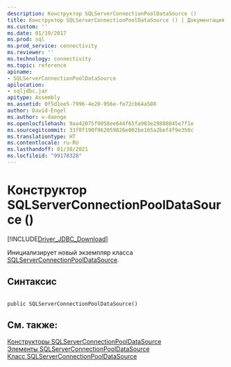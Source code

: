 ```yaml
---
description: Конструктор SQLServerConnectionPoolDataSource ()
title: Конструктор SQLServerConnectionPoolDataSource () | Документация Майкрософт
ms.custom: ''
ms.date: 01/19/2017
ms.prod: sql
ms.prod_service: connectivity
ms.reviewer: ''
ms.technology: connectivity
ms.topic: reference
apiname:
- SQLServerConnectionPoolDataSource
apilocation:
- sqljdbc.jar
apitype: Assembly
ms.assetid: 0f5d1ee5-7996-4e20-956e-fe72cb64a588
author: David-Engel
ms.author: v-daenge
ms.openlocfilehash: 9aa42075f9058ee644f65fa903e29808045e7f1e
ms.sourcegitcommit: 33f0f190f962059826e002be165a2bef4f9e350c
ms.translationtype: HT
ms.contentlocale: ru-RU
ms.lasthandoff: 01/30/2021
ms.locfileid: "99178328"
---
```

# <a name="sqlserverconnectionpooldatasource-constructor-"></a>Конструктор SQLServerConnectionPoolDataSource ()
[!INCLUDE[Driver_JDBC_Download](../../../includes/driver_jdbc_download.md)]

  Инициализирует новый экземпляр класса [SQLServerConnectionPoolDataSource](../../../connect/jdbc/reference/sqlserverconnectionpooldatasource-class.md).  
  
## <a name="syntax"></a>Синтаксис  
  
```  
  
public SQLServerConnectionPoolDataSource()  
```  
  
## <a name="see-also"></a>См. также:  
 [Конструкторы SQLServerConnectionPoolDataSource](../../../connect/jdbc/reference/sqlserverconnectionpooldatasource-constructors.md)   
 [Элементы SQLServerConnectionPoolDataSource](../../../connect/jdbc/reference/sqlserverconnectionpooldatasource-members.md)   
 [Класс SQLServerConnectionPoolDataSource](../../../connect/jdbc/reference/sqlserverconnectionpooldatasource-class.md)  
  
  
